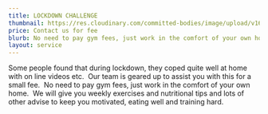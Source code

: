 ```yaml
---
title: LOCKDOWN CHALLENGE
thumbnail: https://res.cloudinary.com/committed-bodies/image/upload/v1642660570/services/subscribe-online-fitness-program-min-scaled.png
price: Contact us for fee
blurb: No need to pay gym fees, just work in the comfort of your own home.
layout: service
---
```

Some people found that during lockdown, they coped quite well at home with on line videos etc.  Our team is geared up to assist you with this for a small fee.  No need to pay gym fees, just work in the comfort of your own home.  We will give you weekly exercises and nutritional tips and lots of other advise to keep you motivated, eating well and training hard.